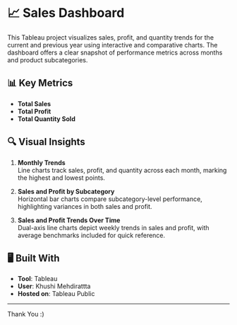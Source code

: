 # 📈 Sales Dashboard 

This Tableau project visualizes sales, profit, and quantity trends for the current and previous year using interactive and comparative charts. The dashboard offers a clear snapshot of performance metrics across months and product subcategories.

## 📊 Key Metrics

- **Total Sales**
- **Total Profit**
- **Total Quantity Sold**

## 🔍 Visual Insights

1. **Monthly Trends**  
   Line charts track sales, profit, and quantity across each month, marking the highest and lowest points.

2. **Sales and Profit by Subcategory**  
   Horizontal bar charts compare subcategory-level performance, highlighting variances in both sales and profit.

3. **Sales and Profit Trends Over Time**  
   Dual-axis line charts depict weekly trends in sales and profit, with average benchmarks included for quick reference.

## 🖥️ Built With

- **Tool**: Tableau  
- **User**: Khushi Mehdirattta  
- **Hosted on**: Tableau Public

---
Thank You :)


